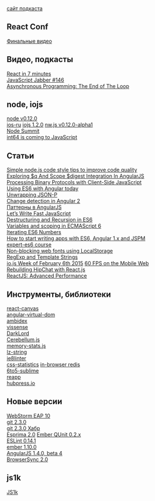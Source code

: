 [сайт подкаста](http://5minjs.ru)

React Conf
----------

[Финальные видео](https://www.youtube.com/playlist?list=PLb0IAmt7-GS1cbw4qonlQztYV1TAW0sCr)

Видео, подкасты
---------------

[React in 7 minutes](https://egghead.io/lessons/react-react-in-7-minutes)  
[JavaScript Jabber #146](http://devchat.tv/js-jabber/146-jsj-react-with-christopher-chedeau-and-jordan-walke)  
[Asynchronous Programming: The End of The Loop](https://egghead.io/series/mastering-asynchronous-programming-the-end-of-the-loop)

node, iojs
----------

[node v0.12.0](http://blog.nodejs.org/2015/02/06/node-v0-12-0-stable/)  
[ios-ru](https://twitter.com/iojs_ru)
[iojs 1.2.0](https://github.com/iojs/io.js/blob/v1.x/CHANGELOG.md)
[nw.js v0.12.0-alpha1](https://github.com/nwjs/nw.js/issues/2742)  
[Node Summit](http://nodesummit.com/)  
[int64 is coming to JavaScript](https://twitter.com/rauschma/status/565604497272373248)

Статьи
---------------------------------------------------

[Simple node.js code style tips to improve code quality](https://gist.github.com/hueniverse/a06f6315ea736ed1b46d)  
[Exploring $q And Scope $digest Integration In AngularJS](http://www.bennadel.com/blog/2778-exploring-q-and-scope-digest-integration-in-angularjs.htm)  
[Processing Binary Protocols with Client-Side JavaScript](http://blog.mgechev.com/2015/02/06/parsing-binary-protocol-data-javascript-typedarrays-blobs/)  
[Using ES6 with Angular today](http://blog.thoughtram.io/angularjs/es6/2015/01/23/exploring-angular-1.3-using-es6.html)  
[Unwrapping JSON-P](http://davidwalsh.name/unwrapping-jsonp)  
[Change detection in Angular 2](http://victorsavkin.com/post/110170125256/change-detection-in-angular-2)  
[Паттерны в AngularJS](http://habrahabr.ru/post/250149/)  
[Let’s Write Fast JavaScript](https://medium.com/the-javascript-collection/lets-write-fast-javascript-2b03c5575d9e)  
[Destructuring and Recursion in ES6](http://raganwald.com/2015/02/02/destructuring.html)  
[Variables and scoping in ECMAScript 6](http://www.2ality.com/2015/02/es6-scoping.html)  
[Iterating ES6 Numbers](http://blog.getify.com/iterating-es6-numbers/)  
[How to start writing apps with ES6, Angular 1.x and JSPM](http://martinmicunda.com/2015/02/09/how-to-start-writing-apps-with-es6-angular-1x-and-jspm/)  
[expert-es6 course](http://tagtree.io/courses/expert-es6)  
[Non-blocking web fonts using LocalStorage](http://crocodillon.com/blog/non-blocking-web-fonts-using-localstorage)  
[RegExp and Template Strings](https://plus.google.com/+DouglasCrockfordEsq/posts/4EWYAq9fc2w)  
[io.js Week of February 6th 2015](https://medium.com/node-js-javascript/io-js-week-of-february-6th-2015-e185388549a4)
[60 FPS on the Mobile Web](http://engineering.flipboard.com/2015/02/mobile-web/)  
[Rebuilding HipChat with React.js](https://developer.atlassian.com/blog/2015/02/rebuilding-hipchat-with-react/)  
[ReactJS: Advanced Performance](http://facebook.github.io/react/docs/advanced-performance.html)

Инструменты, библиотеки
-----------------------

[react-canvas](https://github.com/flipboard/react-canvas)  
[angular-virtual-dom](https://github.com/teropa/angular-virtual-dom)  
[ambidex](https://github.com/appsforartists/ambidex)  
[vissense](https://github.com/vissense/vissense)  
[DarkLord](http://grumpywizards.com/darklord/)  
[Cerebellum.js](http://sc5.io/posts/cerebellum-js-uncomplicated-isomorphic-javascript-apps)  
[memory-stats.js](https://github.com/paulirish/memory-stats.js)  
[lz-string](https://github.com/pieroxy/lz-string/)  
[ie8linter](https://github.com/israelidanny/ie8linter)  
[css-statistics](https://github.com/jxnblk/css-statistics)
[in-browser redis](http://narma.github.io/2015/redis-in-browser/)  
[6to5-sublime](https://github.com/6to5/6to5-sublime)  
[reapp](http://reapp.io/)  
[hubpress.io](https://github.com/HubPress/hubpress.io)

Новые версии
------------

[WebStorm EAP 10](http://blog.jetbrains.com/webstorm/2015/02/webstorm-10-eap/)  
[git 2.3.0](https://github.com/blog/1957-git-2-3-has-been-released)  
[git 2.3.0 Хабр](http://habrahabr.ru/post/249857/)  
[Esprima 2.0](http://blog.jquery.com/2015/02/06/esprima-2-0-released/)
[Ember QUnit 0.2.x](http://reefpoints.dockyard.com/2015/02/06/ember-qunit-0-2.html)  
[ESLint 0.14.1](http://eslint.org/blog/2015/02/eslint-0.14.1-released/)  
[ember 1.10.0](http://emberjs.com/blog/2015/02/07/ember-1-10-0-released.html)  
[AngularJS 1.4.0, beta 4](https://github.com/angular/angular.js/blob/master/CHANGELOG.md#140-beta4-overlyexplosive-poprocks-2015-02-09)  
[BrowserSync 2.0](http://www.wearejh.com/news/browsersync-2-0/)

js1k
----

[JS1k](http://js1k.com/2015-hypetrain/)